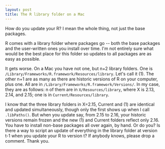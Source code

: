 ```yaml
---
layout: post
title: The R library folder on a Mac
---
```

How do you update your R? I mean the whole thing, not just the base packages.

R comes with a library folder where packages go -- both the base packages and the user-written ones you install over time. I'm not entirely sure what would be the best place for this folder so updates to all packages are as easy as possible. 

It gets worse. On a Mac you have not one, but n+2 library folders. One is `/Library/Frameworks/R.framework/Resources/library`. Let's call it (1). The other n+1 are as many as there are historic versions of R on your computer, plus one. All are in `/Library/Frameworks/R.framework/Versions/`. In my case, they are as follows: n of them are in `X/Resources/library`, where X is 2.13, 2.14, and 2.15; one is in `Current/Resources/library`. 

I know that the three library folders in X=2.15, Current and (1) are identical and updated simultaneously, though only the first shows up when I call `.libPaths()`. But when you update say, from 2.15 to 2.16, your historic versions remain frozen and the new (1) and Current folders reflect only 2.16. You have to install non-base packages all over again, by hand. Or do you? Is there a way to script an update of everything in the library folder at version t-1 when you update your R to version t? If anybody knows, please drop a comment. Thank you.
